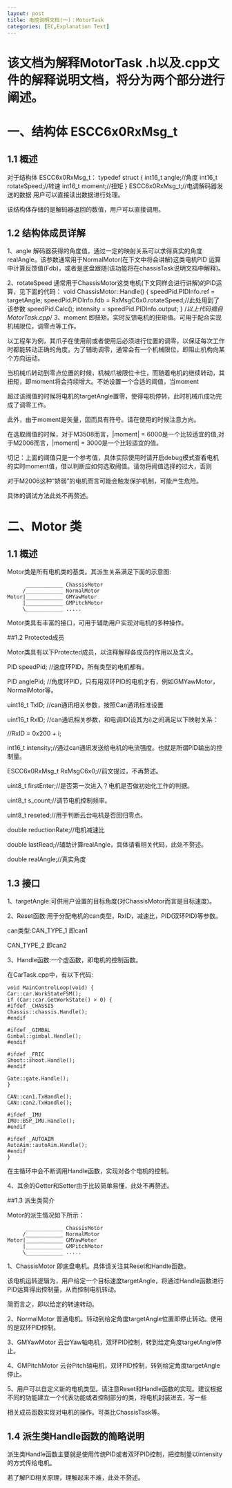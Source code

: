 ```yaml
---
layout: post
title: 电控说明文档(一)：MotorTask
categories: [EC,Explanation Text]
---
```


# 该文档为解释MotorTask .h以及.cpp文件的解释说明文档，将分为两个部分进行阐述。

# 一、结构体 ESCC6x0RxMsg_t

## 1.1 概述

对于结构体 ESCC6x0RxMsg_t：
    typedef struct {
    int16_t angle;//角度
    int16_t rotateSpeed;//转速
    int16_t moment;//扭矩
    } ESCC6x0RxMsg_t;//电调解码器发送的数据 用户可以直接读出数据进行处理。

该结构体存储的是解码器返回的数值，用户可以直接调用。

## 1.2 结构体成员详解
1、angle 解码器获得的角度值，通过一定的映射关系可以求得真实的角度realAngle。该参数通常用于NormalMotor(在下文中将会讲解)这类电机PID
运算中计算反馈值(Fdb)，或者是底盘跟随(该功能将在chassisTask说明文档中解释)。

2、rotateSpeed 通常用于ChassisMotor这类电机(下文同样会进行讲解)的PID运算，见下面的代码：
    void ChassisMotor::Handle() {
    speedPid.PIDInfo.ref = targetAngle;
    speedPid.PIDInfo.fdb = RxMsgC6x0.rotateSpeed;//此处用到了该参数
    speedPid.Calc();
    intensity = speedPid.PIDInfo.output;
    }
/*以上代码摘自MotorTask.cpp*/
3、moment 即扭矩。实时反馈电机的扭矩值。可用于配合实现机械限位，调零点等工作。

以工程车为例，其爪子在使用前或者使用后必须进行位置的调零，以保证每次工作时都能转动正确的角度。为了辅助调零，通常会有一个机械限位，即阻止机构向某个方向运动。

当机械爪转动到零点位置的时候，机械爪被限位卡住，而随着电机的继续转动，其扭矩，即moment将会持续增大。不妨设置一个合适的阈值，当moment

超过该阈值的时候将电机的targetAngle置零，使得电机停转，此时机械爪成功完成了调零工作。

此外，由于moment是矢量，因而具有符号。请在使用的时候注意方向。

在选取阈值的时候，对于M3508而言，|moment| = 6000是一个比较适宜的值,对于M2006而言，|moment| = 3000是一个比较适宜的值。

切记：上面的阈值只是一个参考值，具体实际使用时请开启debug模式查看电机的实时moment值，借以判断应如何选取阈值。请勿将阈值选择的过大，否则

对于M2006这种“娇弱”的电机而言可能会触发保护机制，可能产生危险。

具体的调试方法此处不再赘述。

# 二、Motor 类

## 1.1 概述

Motor类是所有电机类的基类。其派生关系满足下面的示意图:

          ____________ ChassisMotor
         /____________ NormalMotor
    Motor|____________ GMYawMotor
         |____________ GMPitchMotor
         \____________ .....

Motor类具有丰富的接口，可用于辅助用户实现对电机的多种操作。

##1.2 Protected成员

Motor类具有以下Protected成员，以注释解释各成员的作用以及含义。

PID speedPid; //速度环PID，所有类型的电机都有。

PID anglePid; //角度环PID，只有用双环PID的电机才有，例如GMYawMotor，NormalMotor等。

uint16_t TxID; //can通讯相关参数，按照Can通讯标准设置

uint16_t RxID; //can通讯相关参数，和电调ID(设其为i)之间满足以下映射关系：

//RxID = 0x200 + i;

int16_t intensity;//通过can通讯发送给电机的电流强度。也就是所谓PID输出的控制量。

ESCC6x0RxMsg_t RxMsgC6x0;//前文提过，不再赘述。

uint8_t firstEnter;//是否第一次进入？电机是否做初始化工作的判据。

uint8_t s_count;//调节电机控制频率。

uint8_t reseted;//用于判断云台电机是否回归零点。

double reductionRate;//电机减速比

double lastRead;//辅助计算realAngle，具体请看相关代码，此处不赘述。

double realAngle;//真实角度

## 1.3 接口

1、targetAngle:可供用户设置的目标角度(对ChassisMotor而言是目标速度)。

2、Reset函数:用于分配电机的can类型，RxID，减速比，PID(双环PID)等参数。

can类型:CAN_TYPE_1 即can1

CAN_TYPE_2 即can2

3、Handle函数:一个虚函数，即电机的控制函数。

在CarTask.cpp中，有以下代码:

    void MainControlLoop(void) {
    Car::car.WorkStateFSM();
    if (Car::car.GetWorkState() > 0) {
    #ifdef _CHASSIS
    Chassis::chassis.Handle();
    #endif
    
    #ifdef _GIMBAL
    Gimbal::gimbal.Handle();
    #endif
    
    #ifdef _FRIC
    Shoot::shoot.Handle();
    #endif
    
    Gate::gate.Handle();
    }
    
    CAN::can1.TxHandle();
    CAN::can2.TxHandle();
    
    #ifdef _IMU
    IMU::BSP_IMU.Handle();
    #endif
    
    #ifdef _AUTOAIM
    AutoAim::autoAim.Handle();
    #endif
    }

在主循环中会不断调用Handle函数，实现对各个电机的控制。

4、其余的Getter和Setter由于比较简单易懂，此处不再赘述。

##1.3 派生类简介

Motor的派生情况如下所示：

          ____________ ChassisMotor
         /____________ NormalMotor
    Motor|____________ GMYawMotor
         |____________ GMPitchMotor
         \____________ .....

1、ChassisMotor 即底盘电机。具体请关注其Reset和Handle函数。

该电机运转逻辑为，用户给定一个目标速度targetAngle，将通过Handle函数进行PID运算得出控制量，从而控制电机转动。

简而言之，即以给定的转速转动。

2、NormalMotor 普通电机。转动到给定角度targetAngle位置即停止转动。使用的是双环PID控制。

3、GMYawMotor 云台Yaw轴电机，双环PID控制，转到给定角度targetAngle停止。

4、GMPitchMotor 云台Pitch轴电机，双环PID控制，转到给定角度targetAngle停止。

5、用户可以自定义新的电机类型。请注意Reset和Handle函数的实现。建议根据不同的功能建立一个代表功能或者控制部分的类，将电机封装进去，写一些

相关成员函数实现对电机的操作。可类比ChassisTask等。

## 1.4 派生类Handle函数的简略说明

派生类Handle函数主要就是使用传统PID或者双环PID控制，把控制量以intensity的方式传给电机。

若了解PID相关原理，理解起来不难，此处不赘述。